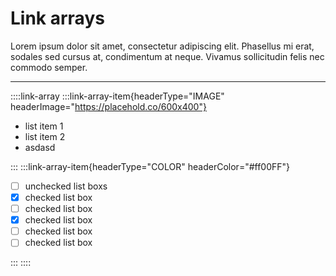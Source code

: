 # Link arrays

Lorem ipsum dolor sit amet, consectetur adipiscing elit. Phasellus mi erat, sodales sed cursus at, condimentum at neque. Vivamus sollicitudin felis nec commodo semper. 

---

::::link-array
:::link-array-item{headerType="IMAGE" headerImage="https://placehold.co/600x400"}

- list item 1
- list item 2
- asdasd

:::
:::link-array-item{headerType="COLOR" headerColor="#ff00FF"}

- [ ] unchecked list boxs
- [x] checked list box
- [ ] checked list box
- [x] checked list box
- [ ] checked list box
- [ ] checked list box

:::
::::